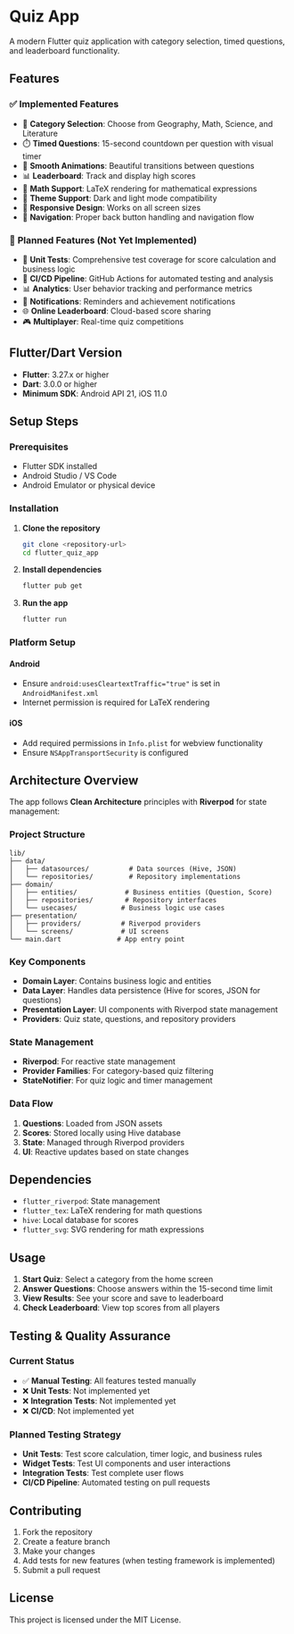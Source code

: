 # Quiz App

A modern Flutter quiz application with category selection, timed questions, and leaderboard functionality.

## Features

### ✅ **Implemented Features**
- 🎯 **Category Selection**: Choose from Geography, Math, Science, and Literature
- ⏱️ **Timed Questions**: 15-second countdown per question with visual timer
- 🎨 **Smooth Animations**: Beautiful transitions between questions
- 📊 **Leaderboard**: Track and display high scores
- 🧮 **Math Support**: LaTeX rendering for mathematical expressions
- 🌙 **Theme Support**: Dark and light mode compatibility
- 📱 **Responsive Design**: Works on all screen sizes
- 🔄 **Navigation**: Proper back button handling and navigation flow

### 🚧 **Planned Features (Not Yet Implemented)**
- 🧪 **Unit Tests**: Comprehensive test coverage for score calculation and business logic
- 🔄 **CI/CD Pipeline**: GitHub Actions for automated testing and analysis
- 📊 **Analytics**: User behavior tracking and performance metrics
- 🔔 **Notifications**: Reminders and achievement notifications
- 🌐 **Online Leaderboard**: Cloud-based score sharing
- 🎮 **Multiplayer**: Real-time quiz competitions

## Flutter/Dart Version

- **Flutter**: 3.27.x or higher
- **Dart**: 3.0.0 or higher
- **Minimum SDK**: Android API 21, iOS 11.0

## Setup Steps

### Prerequisites
- Flutter SDK installed
- Android Studio / VS Code
- Android Emulator or physical device

### Installation

1. **Clone the repository**
   ```bash
   git clone <repository-url>
   cd flutter_quiz_app
   ```

2. **Install dependencies**
   ```bash
   flutter pub get
   ```

3. **Run the app**
   ```bash
   flutter run
   ```

### Platform Setup

#### Android
- Ensure `android:usesCleartextTraffic="true"` is set in `AndroidManifest.xml`
- Internet permission is required for LaTeX rendering

#### iOS
- Add required permissions in `Info.plist` for webview functionality
- Ensure `NSAppTransportSecurity` is configured

## Architecture Overview

The app follows **Clean Architecture** principles with **Riverpod** for state management:

### Project Structure
```
lib/
├── data/
│   ├── datasources/          # Data sources (Hive, JSON)
│   └── repositories/         # Repository implementations
├── domain/
│   ├── entities/            # Business entities (Question, Score)
│   ├── repositories/        # Repository interfaces
│   └── usecases/           # Business logic use cases
├── presentation/
│   ├── providers/          # Riverpod providers
│   └── screens/            # UI screens
└── main.dart              # App entry point
```

### Key Components

- **Domain Layer**: Contains business logic and entities
- **Data Layer**: Handles data persistence (Hive for scores, JSON for questions)
- **Presentation Layer**: UI components with Riverpod state management
- **Providers**: Quiz state, questions, and repository providers

### State Management
- **Riverpod**: For reactive state management
- **Provider Families**: For category-based quiz filtering
- **StateNotifier**: For quiz logic and timer management

### Data Flow
1. **Questions**: Loaded from JSON assets
2. **Scores**: Stored locally using Hive database
3. **State**: Managed through Riverpod providers
4. **UI**: Reactive updates based on state changes

## Dependencies

- `flutter_riverpod`: State management
- `flutter_tex`: LaTeX rendering for math questions
- `hive`: Local database for scores
- `flutter_svg`: SVG rendering for math expressions

## Usage

1. **Start Quiz**: Select a category from the home screen
2. **Answer Questions**: Choose answers within the 15-second time limit
3. **View Results**: See your score and save to leaderboard
4. **Check Leaderboard**: View top scores from all players

## Testing & Quality Assurance

### Current Status
- ✅ **Manual Testing**: All features tested manually
- ❌ **Unit Tests**: Not implemented yet
- ❌ **Integration Tests**: Not implemented yet
- ❌ **CI/CD**: Not implemented yet

### Planned Testing Strategy
- **Unit Tests**: Test score calculation, timer logic, and business rules
- **Widget Tests**: Test UI components and user interactions
- **Integration Tests**: Test complete user flows
- **CI/CD Pipeline**: Automated testing on pull requests

## Contributing

1. Fork the repository
2. Create a feature branch
3. Make your changes
4. Add tests for new features (when testing framework is implemented)
5. Submit a pull request

## License

This project is licensed under the MIT License.

